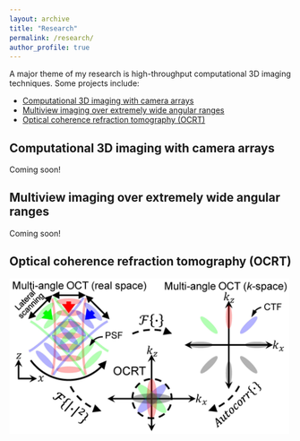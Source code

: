 ```yaml
---
layout: archive
title: "Research"
permalink: /research/
author_profile: true
---
```


A major theme of my research is high-throughput computational 3D imaging techniques. Some projects include:
- [Computational 3D imaging with camera arrays](#computational-3d-imaging-with-camera-arrays)
- [Multiview imaging over extremely wide angular ranges](#multiview-imaging-over-extremely-wide-angular-ranges)
- [Optical coherence refraction tomography (OCRT)](#optical-coherence-refraction-tomography-OCRT)

## Computational 3D imaging with camera arrays
Coming soon!

## Multiview imaging over extremely wide angular ranges
Coming soon!

## Optical coherence refraction tomography (OCRT)
<img src="/images/OCRT_overview.jpg" alt="OCRT k-space synthesis" width="500"/>


